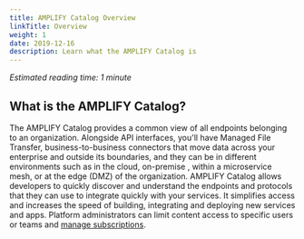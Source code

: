 ```yaml
---
title: AMPLIFY Catalog Overview
linkTitle: Overview
weight: 1
date: 2019-12-16
description: Learn what the AMPLIFY Catalog is
---
```


*Estimated reading time: 1 minute*

## What is the AMPLIFY Catalog?
The AMPLIFY Catalog provides a common view of all endpoints belonging to an organization. Alongside API interfaces, you'll have Managed File Transfer, business-to-business connectors that move data across your enterprise and outside its boundaries, and they can be in different environments such as in the cloud, on-premise , within a microservice mesh, or at the edge (DMZ) of the organization. AMPLIFY Catalog allows developers to quickly discover and understand the endpoints and protocols that they can use to integrate quickly with your services. It simplifies access and increases the speed of building, integrating and deploying new services and apps. Platform administrators can limit content access to specific users or teams and [manage subscriptions](/docs/central/catalog_subscriptions).

